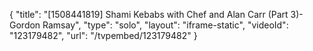 {
    "title": "[1508441819] Shami Kebabs with Chef and Alan Carr (Part 3)- Gordon Ramsay",
    "type": "solo",
    "layout": "iframe-static",
    "videoId": "123179482",
    "url": "\/tvpembed\/123179482"
}